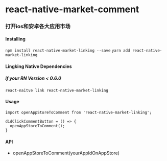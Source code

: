 # react-native-market-comment
### 打开ios和安卓各大应用市场
#### Installing
`npm install react-native-market-linking --save`
`yarn add react-native-market-linking`
#### Lingking Native Dependencies
##### if your RN Version < 0.6.0
`react-naitve link react-native-market-linking`
#### Usage
`import openAppStoreToComment from 'react-native-market-linking';`
```
didClickCommentButton = () => {
  openAppStoreToComment();
}
```
#### API
* openAppStoreToComment(yourAppIdOnAppStore)
